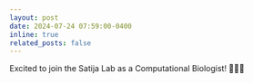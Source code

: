 ```yaml
---
layout: post
date: 2024-07-24 07:59:00-0400
inline: true
related_posts: false
---
```


Excited to join the Satija Lab as a Computational Biologist! :dna::woman_technologist: